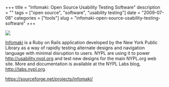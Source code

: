 +++
title = "Infomaki: Open Source Usability Testing Software"
description = ""
tags = ["open source", "software", "usability testing"]
date = "2009-07-08"
categories = ["tools"]
slug = "infomaki-open-source-usability-testing-software"
+++


<div class="tool-screenshot mb1"><a href="https://sourceforge.net/projects/infomaki/"><img id="bluga-thumbnail-2733" class="bluga-thumbnail custom" src="//media.konigi.com/bluga/
wt523002c02b677_custom.jpg"/></a></div><p><a href="https://sourceforge.net/projects/infomaki/">Infomaki</a> is a Ruby on Rails application developed by the New York Public Library as a way of rapidly testing alternate designs and navigation language with minimal disruption to users. NYPL are using it to power <a href="http://usability.nypl.org/">http://usability.nypl.org</a> and test new designs for the main NYPL.org web site. More and documentation is available at the NYPL Labs blog, <a href="http://labs.nypl.org/">http://labs.nypl.org</a>.</p>
  
<p><a href="https://sourceforge.net/projects/infomaki/">https://sourceforge.net/projects/infomaki/</a></p>
      
